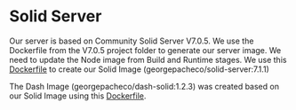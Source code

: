 # Solid Server

Our server is based on Community Solid Server V7.0.5. We use the Dockerfile from the V7.0.5 project folder to generate our server image. We need to update the Node image from Build and Runtime stages. We use this [Dockerfile](Dockerfile) to create our Solid Image (georgepacheco/solid-server:7.1.1)

The Dash Image (georgepacheco/dash-solid:1.2.3) was created based on our Solid Image using this [Dockerfile](FotSolid/Dockerfile). 